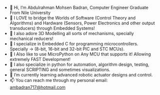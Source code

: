 - 👋 Hi, I’m Abdulrahman Mohsen Badran, Computer Engineer Graduate From Nile University
- 💞️ I LOVE to bridge the Worlds of Software (Control Theory and Algorithms) and Hardware (Sensors, Power Electronics and other output transducers) through Embedded Systems!
- 💞️ I also adore 3D Modelling all sorts of mechanisms, specially mechanical reducers!
- 👀 I specialize in Embedded C for programming microcontrollers. Specially -> (8-bit, 16-bit and 32-bit PIC and STC MCUs).
- 👀 I Also like to use MicroPython on Any MCU that supports it! Allowing extremely FAST Development!
- 👀 I also specialize in python for automation, algorithm design, testing, general SCRIPTING and sometimes visualizations.
- 🌱 I’m currently learning advanced robotic actuator designs and control.
- 📫 You can reach me through my personal email: ambadran717@hotmail.com


